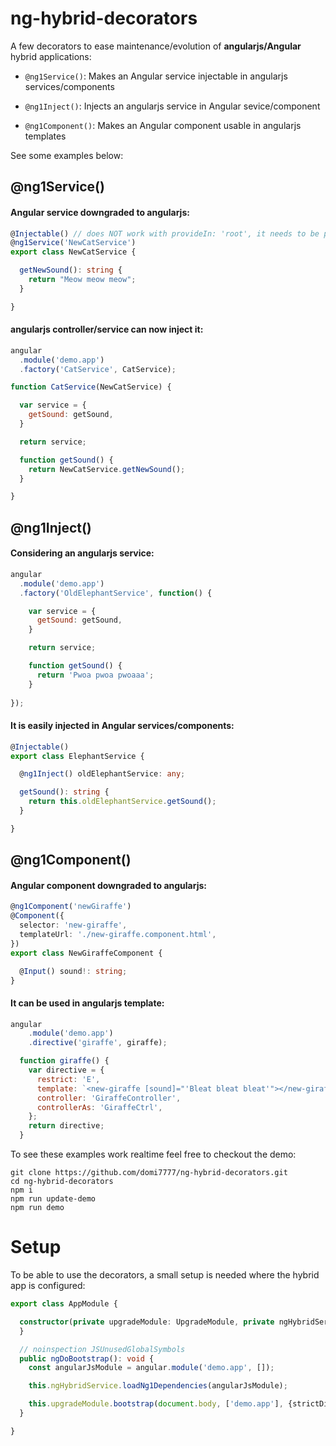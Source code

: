 # ng-hybrid-decorators

A few decorators to ease maintenance/evolution of **angularjs/Angular** hybrid applications:

- `@ng1Service()`: Makes an Angular service injectable in angularjs services/components

- `@ng1Inject()`: Injects an angularjs service in Angular sevice/component

- `@ng1Component()`: Makes an Angular component usable in angularjs templates


See some examples below:

## @ng1Service()
#### Angular service downgraded to angularjs:
```typescript
@Injectable() // does NOT work with provideIn: 'root', it needs to be put in providers of a module
@ng1Service('NewCatService')
export class NewCatService {

  getNewSound(): string {
    return "Meow meow meow";
  }

}
```

#### angularjs controller/service can now inject it:
```javascript
angular
  .module('demo.app')
  .factory('CatService', CatService);

function CatService(NewCatService) {

  var service = {
    getSound: getSound,
  }

  return service;

  function getSound() {
    return NewCatService.getNewSound();
  }

}
```

## @ng1Inject()
#### Considering an angularjs service:
```javascript
angular
  .module('demo.app')
  .factory('OldElephantService', function() {

    var service = {
      getSound: getSound,
    }

    return service;

    function getSound() {
      return 'Pwoa pwoa pwoaaa';
    }
  
});
```
#### It is easily injected in Angular services/components:
```typescript
@Injectable()
export class ElephantService {

  @ng1Inject() oldElephantService: any;

  getSound(): string {
    return this.oldElephantService.getSound();
  }

}
```

## @ng1Component()
#### Angular component downgraded to angularjs:
```typescript
@ng1Component('newGiraffe')
@Component({
  selector: 'new-giraffe',
  templateUrl: './new-giraffe.component.html',
})
export class NewGiraffeComponent {

  @Input() sound!: string;
}
```

#### It can be used in angularjs template:
```javascript
angular
    .module('demo.app')
    .directive('giraffe', giraffe);

  function giraffe() {
    var directive = {
      restrict: 'E',
      template: `<new-giraffe [sound]="'Bleat bleat bleat'"></new-giraffe>`,
      controller: 'GiraffeController',
      controllerAs: 'GiraffeCtrl',
    };
    return directive;
  }
```

To see these examples work realtime feel free to checkout the demo:

```shell script
git clone https://github.com/domi7777/ng-hybrid-decorators.git
cd ng-hybrid-decorators
npm i
npm run update-demo
npm run demo
```

# Setup
To be able to use the decorators, a small setup is needed where the hybrid app is configured:
```typescript
export class AppModule {

  constructor(private upgradeModule: UpgradeModule, private ngHybridService: NgHybridService) {
  }

  // noinspection JSUnusedGlobalSymbols
  public ngDoBootstrap(): void {
    const angularJsModule = angular.module('demo.app', []);

    this.ngHybridService.loadNg1Dependencies(angularJsModule);

    this.upgradeModule.bootstrap(document.body, ['demo.app'], {strictDi: true});
  }

}
```
